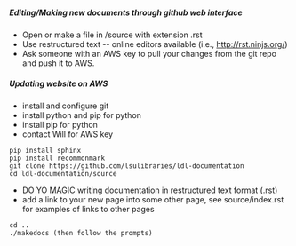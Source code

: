 
##### Editing/Making new documents through github web interface

- Open or make a file in /source with extension .rst
- Use restructured text -- online editors available (i.e., http://rst.ninjs.org/)
- Ask someone with an AWS key to pull your changes from the git repo and push it to AWS.




##### Updating website on AWS

- install and configure git
- install python and pip for python
- install pip for python
- contact Will for AWS key

```
pip install sphinx
pip install recommonmark
git clone https://github.com/lsulibraries/ldl-documentation
cd ldl-documentation/source
```

- DO YO MAGIC writing documentation in restructured text format (.rst)
- add a link to your new page into some other page, see source/index.rst for examples of links to other pages

```
cd ..
./makedocs (then follow the prompts)
```
